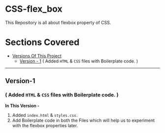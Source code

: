 # CSS-flex_box
This Repository is all about flexbox property of CSS.

# Sections Covered
- [Versions Of This Project]()
  - [Version - 1](#version-1) ( Added `HTML` & `CSS` files with Boilerplate code. )

---

## **Version-1** 
### ( Added `HTML` & `CSS` files with Boilerplate code. )

**In This Version -**
1. Added `index.html` & `styles.css`.
2. Add Boilerplate code in both the Files which will help us to experiment with the flexbox properties later.

